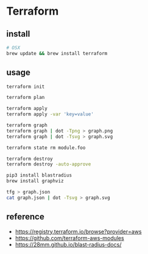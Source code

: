 # Terraform

## install

```bash
# OSX
brew update && brew install terraform
```

## usage

```bash
terraform init

terraform plan

terraform apply
terraform apply -var 'key=value'

terraform graph
terraform graph | dot -Tpng > graph.png
terraform graph | dot -Tsvg > graph.svg

terraform state rm module.foo

terraform destroy
terraform destroy -auto-approve
```

```bash
pip3 install blastradius
brew install graphviz

tfg > graph.json
cat graph.json | dot -Tsvg > graph.svg
```

## reference

* https://registry.terraform.io/browse?provider=aws
* https://github.com/terraform-aws-modules
* https://28mm.github.io/blast-radius-docs/
